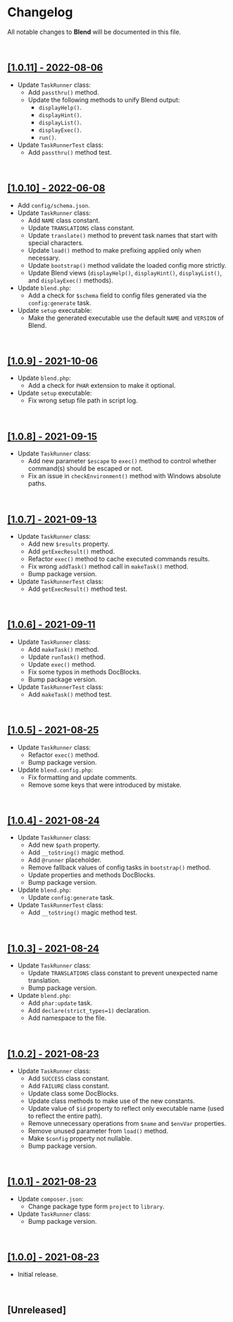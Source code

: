 # Changelog

All notable changes to **Blend** will be documented in this file.

<br />

## [[1.0.11] - 2022-08-06](https://github.com/MarwanAlsoltany/blend/compare/v1.0.10...v1.0.11)
- Update `TaskRunner` class:
    - Add `passthru()` method.
    - Update the following methods to unify Blend output:
        - `displayHelp()`.
        - `displayHint()`.
        - `displayList()`.
        - `displayExec()`.
        - `run()`.
- Update `TaskRunnerTest` class:
    - Add `passthru()` method test.

<br />

## [[1.0.10] - 2022-06-08](https://github.com/MarwanAlsoltany/blend/compare/v1.0.9...v1.0.10)
- Add `config/schema.json`.
- Update `TaskRunner` class:
    - Add `NAME` class constant.
    - Update `TRANSLATIONS` class constant.
    - Update `translate()` method to prevent task names that start with special characters.
    - Update `load()` method to make prefixing applied only when necessary.
    - Update `bootstrap()` method validate the loaded config more strictly.
    - Update Blend views (`displayHelp()`, `displayHint()`, `displayList()`, and `displayExec()` methods).
- Update `blend.php`:
    - Add a check for `$schema` field to config files generated via the `config:generate` task.
- Update `setup` executable:
    - Make the generated executable use the default `NAME` and `VERSION` of Blend.

<br />

## [[1.0.9] - 2021-10-06](https://github.com/MarwanAlsoltany/blend/compare/v1.0.8...v1.0.9)
- Update `blend.php`:
    - Add a check for `PHAR` extension to make it optional.
- Update `setup` executable:
    - Fix wrong setup file path in script log.

<br />

## [[1.0.8] - 2021-09-15](https://github.com/MarwanAlsoltany/blend/compare/v1.0.7...v1.0.8)
- Update `TaskRunner` class:
    - Add new parameter `$escape` to `exec()` method to control whether command(s) should be escaped or not.
    - Fix an issue in `checkEnvironment()` method with Windows absolute paths.

<br />

## [[1.0.7] - 2021-09-13](https://github.com/MarwanAlsoltany/blend/compare/v1.0.6...v1.0.7)
- Update `TaskRunner` class:
    * Add new `$results` property.
    * Add `getExecResult()` method.
    * Refactor `exec()` method to cache executed commands results.
    - Fix wrong `addTask()` method call in `makeTask()` method.
    - Bump package version.
- Update `TaskRunnerTest` class:
    - Add `getExecResult()` method test.

<br />

## [[1.0.6] - 2021-09-11](https://github.com/MarwanAlsoltany/blend/compare/v1.0.5...v1.0.6)
- Update `TaskRunner` class:
    - Add `makeTask()` method.
    - Update `runTask()` method.
    - Update `exec()` method.
    - Fix some typos in methods DocBlocks.
    - Bump package version.
- Update `TaskRunnerTest` class:
    - Add `makeTask()` method test.

<br />

## [[1.0.5] - 2021-08-25](https://github.com/MarwanAlsoltany/blend/compare/v1.0.4...v1.0.5)
- Update `TaskRunner` class:
    - Refactor `exec()` method.
    - Bump package version.
- Update `blend.config.php`:
    - Fix formatting and update comments.
    - Remove some keys that were introduced by mistake.

<br />

## [[1.0.4] - 2021-08-24](https://github.com/MarwanAlsoltany/blend/compare/v1.0.3...v1.0.4)
- Update `TaskRunner` class:
    - Add new `$path` property.
    - Add `__toString()` magic method.
    - Add `@runner` placeholder.
    - Remove fallback values of config tasks in `bootstrap()` method.
    - Update properties and methods DocBlocks.
    - Bump package version.
- Update `blend.php`:
    - Update `config:generate` task.
- Update `TaskRunnerTest` class:
    - Add `__toString()` magic method test.

<br />

## [[1.0.3] - 2021-08-24](https://github.com/MarwanAlsoltany/blend/compare/v1.0.2...v1.0.3)
- Update `TaskRunner` class:
    - Update `TRANSLATIONS` class constant to prevent unexpected name translation.
    - Bump package version.
- Update `blend.php`:
    - Add `phar:update` task.
    - Add `declare(strict_types=1)` declaration.
    - Add namespace to the file.

<br />

## [[1.0.2] - 2021-08-23](https://github.com/MarwanAlsoltany/blend/compare/v1.0.1...v1.0.2)
- Update `TaskRunner` class:
    - Add `SUCCESS` class constant.
    - Add `FAILURE` class constant.
    - Update class some DocBlocks.
    - Update class methods to make use of the new constants.
    - Update value of `$id` property to reflect only executable name (used to reflect the entire path).
    - Remove unnecessary operations from `$name` and `$envVar` properties.
    - Remove unused parameter from `load()` method.
    - Make `$config` property not nullable.
    - Bump package version.

<br />

## [[1.0.1] - 2021-08-23](https://github.com/MarwanAlsoltany/blend/compare/v1.0.0...v1.0.1)
- Update `composer.json`:
    - Change package type form `project` to `library`.
- Update `TaskRunner` class:
    - Bump package version.

<br />

## [[1.0.0] - 2021-08-23](https://github.com/MarwanAlsoltany/blend/commits/v1.0.0)
- Initial release.

<br />

## [Unreleased]

<br />

